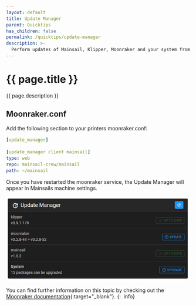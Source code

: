 ```yaml
---
layout: default
title: Update Manager
parent: Quicktips
has_children: false
permalink: /quicktips/update-manager
description: >-
  Perform updates of Mainsail, Klipper, Moonraker and your system from within Mainsail.
---
```

 
# {{ page.title }}
{{ page.description }}

## Moonraker.conf

Add the following section to your printers moonraker.conf:

```yaml
[update_manager]

[update_manager client mainsail]
type: web
repo: mainsail-crew/mainsail
path: ~/mainsail
```

Once you have restarted the moonraker service, the Update Manager will appear in Mainsails machine settings.

![](../assets/img/quicktips/update-manager/update-manager.png)


You can find further information on this topic by checking out the [Moonraker documentation](https://github.com/Arksine/moonraker/blob/master/docs/configuration.md#update_manager){:target="_blank"}.
{: .info}
